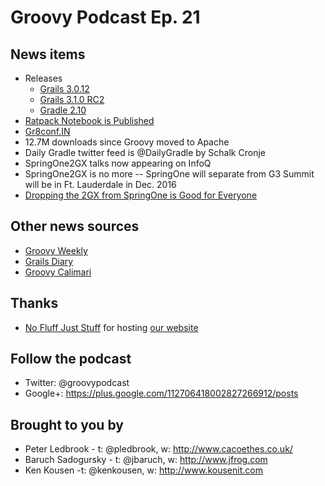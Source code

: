 # Groovy Podcast Ep. 21

## News items

* Releases
  * [Grails 3.0.12](https://github.com/grails/grails-core/releases/tag/v3.0.12)
  * [Grails 3.1.0 RC2](https://github.com/grails/grails-core/releases/tag/v3.1.0.RC2)
  * [Gradle 2.10](http://gradle.org/gradle-download/)
* [Ratpack Notebook is Published](http://mrhaki.blogspot.com/2016/01/ratpacked-notebook-is-published.html)
* [Gr8conf.IN](http://gr8conf.in)
* 12.7M downloads since Groovy moved to Apache
* Daily Gradle twitter feed is @DailyGradle by Schalk Cronje
* SpringOne2GX talks now appearing on InfoQ
* SpringOne2GX is no more -- SpringOne will separate from G3 Summit will be in Ft. Lauderdale in Dec. 2016
* [Dropping the 2GX from SpringOne is Good for Everyone](https://danveloper.github.io/dropping-the-2gx.html)

## Other news sources

* [Groovy Weekly](http://glaforge.appspot.com/category/Groovy%20Weekly)
* [Grails Diary](http://grydeske.net/news/index)
* [Groovy Calimari](http://groovycalimari.com)

## Thanks

* [No Fluff Just Stuff](http://nofluffjuststuff.com/) for hosting [our website](http://nofluffjuststuff.com/groovypodcast)

## Follow the podcast

* Twitter: @groovypodcast
* Google+: https://plus.google.com/112706418002827266912/posts

## Brought to you by

* Peter Ledbrook - t: @pledbrook, w: http://www.cacoethes.co.uk/
* Baruch Sadogursky - t: @jbaruch, w: http://www.jfrog.com
* Ken Kousen -t: @kenkousen, w: http://www.kousenit.com
